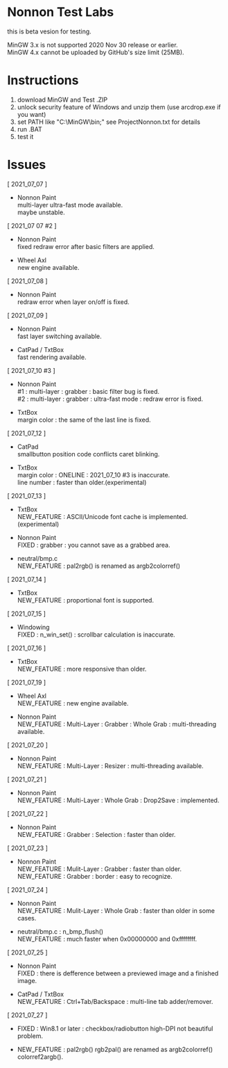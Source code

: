 # Nonnon Test Labs

this is beta vesion for testing.<br>

MinGW 3.x is not supported 2020 Nov 30 release or earlier.<br>
MinGW 4.x cannot be uploaded by GitHub's size limit (25MB).<br>

# Instructions

1. download MinGW and Test .ZIP<br>
2. unlock security feature of Windows and unzip them (use arcdrop.exe if you want)<br>
3. set PATH like "C:\MinGW\bin;" see ProjectNonnon.txt for details<br>
4. run .BAT<br>
5. test it<br>

# Issues

[ 2021_07_07 ]<br>

* Nonnon Paint<br>
multi-layer ultra-fast mode available.<br>
maybe unstable.<br>

[ 2021_07 07 #2 ]

* Nonnon Paint<br>
fixed redraw error after basic filters are applied.<br>

* Wheel Axl<br>
new engine available.<br>

[ 2021_07_08 ]<br>

* Nonnon Paint<br>
redraw error when layer on/off is fixed.

[ 2021_07_09 ]<br>

* Nonnon Paint<br>
fast layer switching available.<br>

* CatPad / TxtBox<br>
fast rendering available.<br>

[ 2021_07_10 #3 ]<br>

* Nonnon Paint<br>
#1 : multi-layer : grabber : basic filter bug is fixed.<br>
#2 : multi-layer : grabber : ultra-fast mode : redraw error is fixed.<br>

* TxtBox<br>
margin color : the same of the last line is fixed.<br>

[ 2021_07_12 ]<br>

* CatPad<br>
smallbutton position code conflicts caret blinking.<br>

* TxtBox<br>
margin color : ONELINE : 2021_07_10 #3 is inaccurate.<br>
line number : faster than older.(experimental)<br>

[ 2021_07_13 ]<br>

* TxtBox<br>
NEW_FEATURE : ASCII/Unicode font cache is implemented.(experimental)<br>

* Nonnon Paint<br>
FIXED : grabber : you cannot save as a grabbed area.<br>

* neutral/bmp.c<br>
NEW_FEATURE : pal2rgb() is renamed as argb2colorref()<br>

[ 2021_07_14 ]<br>

* TxtBox<br>
NEW_FEATURE : proportional font is supported.<br>

[ 2021_07_15 ]<br>

* Windowing<br>
FIXED : n_win_set() : scrollbar calculation is inaccurate.<br>

[ 2021_07_16 ]<br>

* TxtBox<br>
NEW_FEATURE : more responsive than older.<br>

[ 2021_07_19 ]<br>

* Wheel Axl<br>
NEW_FEATURE : new engine available.<br>

* Nonnon Paint<br>
NEW_FEATURE : Multi-Layer : Grabber : Whole Grab : multi-threading available.<br>

[ 2021_07_20 ]<br>

* Nonnon Paint<br>
NEW_FEATURE : Multi-Layer : Resizer : multi-threading available.<br>

[ 2021_07_21 ]<br>

* Nonnon Paint<br>
NEW_FEATURE : Multi-Layer : Whole Grab : Drop2Save : implemented.<br>

[ 2021_07_22 ]<br>

* Nonnon Paint<br>
NEW_FEATURE : Grabber : Selection : faster than older.<br>

[ 2021_07_23 ]<br>

* Nonnon Paint<br>
NEW_FEATURE : Mulit-Layer : Grabber : faster than older.<br>
NEW_FEATURE : Grabber : border : easy to recognize.<br>

[ 2021_07_24 ]<br>

* Nonnon Paint<br>
NEW_FEATURE : Mulit-Layer : Whole Grab : faster than older in some cases.<br>

* neutral/bmp.c : n_bmp_flush()<br>
NEW_FEATURE : much faster when 0x00000000 and 0xffffffff.<br>

[ 2021_07_25 ]<br>

* Nonnon Paint<br>
FIXED : there is defference between a previewed image and a finished image.<br>

* CatPad / TxtBox<br>
NEW_FEATURE : Ctrl+Tab/Backspace : multi-line tab adder/remover.<br>

[ 2021_07_27 ]<br>

* FIXED : Win8.1 or later : checkbox/radiobutton high-DPI not beautiful problem.<br>

* NEW_FEATURE : pal2rgb() rgb2pal() are renamed as argb2colorref() colorref2argb().<br>
